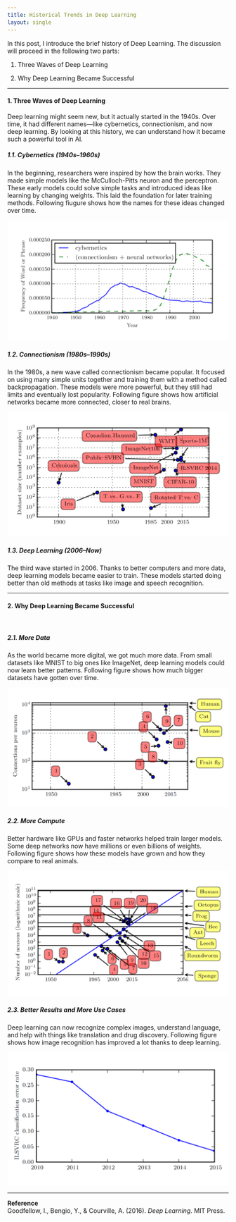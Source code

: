 ```yaml
--- 
title: Historical Trends in Deep Learning
layout: single
---
```


In this post, I introduce the brief history of Deep Learning. The discussion will proceed in the following two parts: 

1. Three Waves of Deep Learning

2. Why Deep Learning Became Successful

---

#### 1. Three Waves of Deep Learning

Deep learning might seem new, but it actually started in the 1940s. Over time, it had different names—like cybernetics, connectionism, and now deep learning. By looking at this history, we can understand how it became such a powerful tool in AI.

##### 1.1. Cybernetics (1940s–1960s)

In the beginning, researchers were inspired by how the brain works. They made simple models like the McCulloch-Pitts neuron and the perceptron. These early models could solve simple tasks and introduced ideas like learning by changing weights. This laid the foundation for later training methods. Following fiugure shows how the names for these ideas changed over time.

![solution](/assets/images/ht_1.svg)

##### 1.2. Connectionism (1980s–1990s)

In the 1980s, a new wave called connectionism became popular. It focused on using many simple units together and training them with a method called backpropagation. These models were more powerful, but they still had limits and eventually lost popularity. Following figure shows how artificial networks became more connected, closer to real brains.

![solution](/assets/images/ht_2.svg)

##### 1.3. Deep Learning (2006–Now)

The third wave started in 2006. Thanks to better computers and more data, deep learning models became easier to train. These models started doing better than old methods at tasks like image and speech recognition.

---

#### 2. Why Deep Learning Became Successful

<br>

##### 2.1. More Data

As the world became more digital, we got much more data. From small datasets like MNIST to big ones like ImageNet, deep learning models could now learn better patterns. Following figure shows how much bigger datasets have gotten over time.

![solution](/assets/images/ht_3.svg)

##### 2.2. More Compute

Better hardware like GPUs and faster networks helped train larger models. Some deep networks now have millions or even billions of weights. Following figure shows how these models have grown and how they compare to real animals.

![solution](/assets/images/ht_4.svg)

##### 2.3. Better Results and More Use Cases

Deep learning can now recognize complex images, understand language, and help with things like translation and drug discovery. Following figure shows how image recognition has improved a lot thanks to deep learning.

![solution](/assets/images/ht_5.svg)

---

**Reference**  
Goodfellow, I., Bengio, Y., & Courville, A. (2016). *Deep Learning*. MIT Press. 
